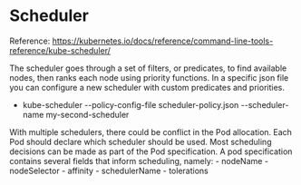 # Scheduler

Reference: https://kubernetes.io/docs/reference/command-line-tools-reference/kube-scheduler/

The scheduler goes through a set of filters, or predicates, to find available nodes, then ranks each node using priority functions.
In a specific json file you can configure a new scheduler with custom predicates and priorities.

* kube-scheduler --policy-config-file scheduler-policy.json --scheduler-name my-second-scheduler


With multiple schedulers, there could be conflict in the Pod allocation. Each Pod should declare which scheduler should be used.
Most scheduling decisions can be made as part of the Pod specification. A pod specification contains several fields that inform scheduling, namely:
    - nodeName
    - nodeSelector
    - affinity
    - schedulerName
    - tolerations

    
